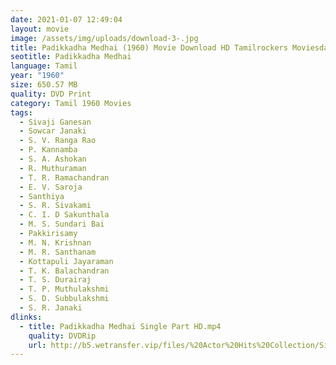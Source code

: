 ```yaml
---
date: 2021-01-07 12:49:04
layout: movie
image: /assets/img/uploads/download-3-.jpg
title: Padikkadha Medhai (1960) Movie Download HD Tamilrockers Moviesda
seotitle: Padikkadha Medhai
language: Tamil
year: "1960"
size: 650.57 MB
quality: DVD Print
category: Tamil 1960 Movies
tags:
  - Sivaji Ganesan
  - Sowcar Janaki
  - S. V. Ranga Rao
  - P. Kannamba
  - S. A. Ashokan
  - R. Muthuraman
  - T. R. Ramachandran
  - E. V. Saroja
  - Santhiya
  - S. R. Sivakami
  - C. I. D Sakunthala
  - M. S. Sundari Bai
  - Pakkirisamy
  - M. N. Krishnan
  - M. R. Santhanam
  - Kottapuli Jayaraman
  - T. K. Balachandran
  - T. S. Durairaj
  - T. P. Muthulakshmi
  - S. D. Subbulakshmi
  - S. R. Janaki
dlinks:
  - title: Padikkadha Medhai Single Part HD.mp4
    quality: DVDRip
    url: http://b5.wetransfer.vip/files/%20Actor%20Hits%20Collection/Sivaji%20Movies%20Collections/Padikkadha%20Medhai%20(1960)/Padikkadha%20Medhai%20%20Single%20Part%20HD.mp4
---
```

